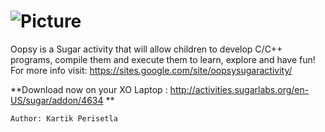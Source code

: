 ![Picture](https://sites.google.com/site/oopsysugaractivity/_/rsrc/1358427176743/config/customLogo.gif)
================

Oopsy is a Sugar activity that will allow children to develop C/C++ programs, compile them and execute them to learn, explore and have fun!
For more info visit: https://sites.google.com/site/oopsysugaractivity/

**Download now on your XO Laptop : http://activities.sugarlabs.org/en-US/sugar/addon/4634 **

    Author: Kartik Perisetla 
